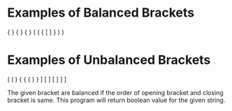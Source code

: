 # Examples of Balanced Brackets
{ }
{ } { }
( ( { [ ] } ) )

# Examples of Unbalanced Brackets #
( ( )
{ { { ) } ]
[ ] [ ] ] ]

The given bracket are balanced if the order of opening bracket and closing bracket is same. This program will return boolean value for the given string.
